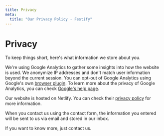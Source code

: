 ```yaml
---
title: Privacy
meta:
  title: "Our Privacy Policy - Festify"
---
```


# Privacy

To keep things short, here's what information we store about you.

We're using Google Analytics to gather some insights into how the website is used. We anonymize
IP addresses and don't match user information beyond the current session. You can opt-out of
Google Analytics using Google's own [browser plugin](https://tools.google.com/dlpage/gaoptout).
To learn more about the privacy of Google Analytics, you can check 
[Google's help page](https://support.google.com/analytics/answer/6004245).

Our website is hosted on Netlify. You can check their [privacy policy](https://www.netlify.com/privacy/) for more information.

When you contact us using the contact form, the information you entered will be sent to us via email and stored in our
inbox.

If you want to know more, just contact us.